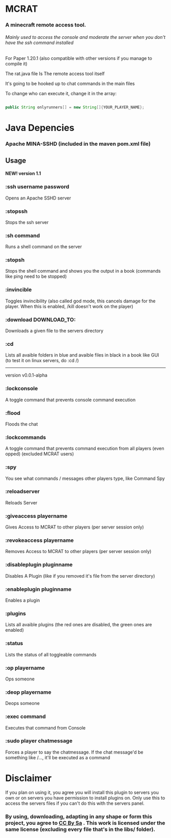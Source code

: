 # MCRAT
### A minecraft remote access tool.
###### Mainly used to access the console and moderate the server when you don't have the ssh command installed

For Paper 1.20.1 (also compatible with other versions if you manage to compile it)

The rat.java file Is The remote access tool itself

It's going to be hooked up to chat commands in the main files

To change who can execute it, change it in the array:
```java

public String onlyrunners[] = new String[]{YOUR_PLAYER_NAME};
```
# Java Depencies
### Apache MINA-SSHD (included in the maven pom.xml file)

##  Usage

#### NEW! version 1.1
### :ssh username password
  Opens an Apache SSHD server
### :stopssh
  Stops the ssh server
### :sh command
  Runs a shell command on the server
### :stopsh
  Stops the shell command and shows you the output in a book (commands like ping need to be stopped)
### :invincible
  Toggles invincibility (also called god mode, this cancels damage for the player. When this is enabled, /kill doesn't work on the player)
### :download <url> DOWNLOAD_TO:<filename>
  Downloads a given file to the servers directory
### :cd <directory>
  Lists all avaible folders in blue and avaible files in black in a book like GUI (to test it on linux servers, do :cd /)

----------------------------------------------------------------
version v0.0.1-alpha
### :lockconsole 
  A toggle command that prevents console command execution
### :flood
  Floods the chat
### :lockcommands
  A toggle command that prevents command execution from all players (even opped) (excluded MCRAT users)
### :spy
  You see what commands / messages other players type, like Command Spy
### :reloadserver
  Reloads Server
### :giveaccess playername
  Gives Access to MCRAT to other players (per server session only)
### :revokeaccess playername
  Removes Access to MCRAT to other players (per server session only)
### :disableplugin pluginname
  Disables A Plugin (like if you removed it's file from the server directory)
### :enableplugin pluginname
  Enables a plugin
### :plugins
  Lists all avaible plugins (the red ones are disabled, the green ones are enabled)
### :status
  Lists the status of all toggleable commands
### :op playername
  Ops someone
### :deop playername
  Deops someone
### :exec command
  Executes that command from Console
### :sudo player chatmessage
  Forces a player to say the chatmessage. If the chat message'd be something like /..., it'll be executed as a command



# Disclaimer
If you plan on using it, you agree you will install this plugin to servers you own or on servers you have permission to install plugins on. Only use this to access the servers files if you can't do this with the servers panel.

### By using, downloading, adapting in any shape or form this project, you agree to [CC By Sa](https://creativecommons.org/licenses/by-sa/4.0/) . This work is licensed under the same license (excluding every file that's in the libs/ folder).

